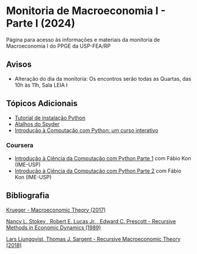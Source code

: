 # Monitoria de Macroeconomia I - Parte I (2024)
Página para acesso às informações e materiais da monitoria de Macroeconomia I do PPGE da USP-FEA/RP

## Avisos
- Alteração do dia da monitoria: Os encontros serão todas as Quartas, das 10h às 11h, Sala LEIA I

## Tópicos Adicionais

- [Tutorial de instalação Python](https://github.com/lucisou/Monitoria-Macro1/blob/main/Tutorial-Instalacao-Python.pdf)
- [Atalhos do Spyder](https://github.com/lucisou/Monitoria-Macro1/blob/main/SpyderKeyboardShortcutsEditor.pdf)
- [Introdução à Computação com Python: um curso interativo](https://panda.ime.usp.br/cc110/static/cc110/index.html)

### Coursera
- [Introdução à Ciência da Computação com Python Parte 1](https://www.coursera.org/learn/ciencia-computacao-python-conceitos) com Fábio Kon (IME-USP)
- [Introdução à Ciência da Computação com Python Parte 2](https://www.coursera.org/learn/ciencia-computacao-python-conceitos-2) com Fábio Kon (IME-USP)

## Bibliografia

[Krueger - Macroeconomic Theory (2017)](https://github.com/lucisou/Monitoria-Macro1/raw/main/Krueger%20(2017).pdf)

[Nancy L. Stokey , Robert E. Lucas Jr. , Edward C. Prescott - Recursive Methods in Economic Dynamics (1989)](https://github.com/lucisou/Monitoria-Macro1/raw/main/Nancy%20L.%20Stokey%20%2C%20Robert%20E.%20Lucas%20Jr.%20%2C%20Edward%20C.%20Prescott%20-%20Recursive%20Methods%20in%20Economic%20Dynamics.pdf)

[Lars Ljungqvist, Thomas J. Sargent - Recursive Macroeconomic Theory (2018)](https://github.com/lucisou/Monitoria-Macro1/raw/main/Lars%20Ljungqvist%2C%20Thomas%20J.%20Sargent%20-%20Recursive%20Macroeconomic%20Theory-The%20MIT%20Press%20(2018).pdf)
